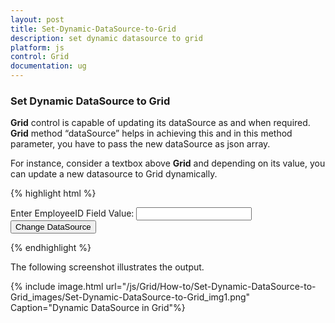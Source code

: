 ```yaml
---
layout: post
title: Set-Dynamic-DataSource-to-Grid
description: set dynamic datasource to grid
platform: js
control: Grid
documentation: ug
---
```


### Set Dynamic DataSource to Grid

**Grid** control is capable of updating its dataSource as and when required. **Grid** method “dataSource” helps in achieving this and in this method parameter, you have to pass the new dataSource as json array.

For instance, consider a textbox above **Grid** and depending on its value, you can update a new datasource to Grid dynamically.

{% highlight html %}


Enter EmployeeID Field Value:
<input type="text" id="colValue" />
<input type="button" id="customButton" value="Change DataSource">

<div id="Grid"></div>

<script type="text/javascript">
    $(function () {

           // the datasource "window.gridData" is referred from jsondata.min.js
           $("#Grid").ejGrid({
               dataSource: window.gridData,
               allowPaging: true,
               allowSorting: true,
               columns: [
                       { field: "OrderID", headerText: "Order ID", width: 75 , textAlign: ej.TextAlign.Right },
                       { field: "CustomerID", headerText: "Customer ID", width: 80 },
                       { field: "EmployeeID", headerText: "Employee ID", width: 75, textAlign: ej.TextAlign.Right },
                       { field: "Freight", width: 75, format: "{0:C}", textAlign: ej.TextAlign.Right },
                       { field: "OrderDate", headerText: "Order Date", width: 80, format: "{0:MM/dd/yyyy}", textAlign: ej.TextAlign.Right },
                       { field: "ShipCity", headerText: "Ship City", width: 110 }
               ]
           });

          $("#customButton").ejButton({
            size: "Normal", click: function (args) {//updating dataSource in an external button click event
                var obj = $("#Grid").ejGrid("instance");
                var value = $("#colValue").val();
                //Add custom paramter to the server
                var query = new ej.Query().where("EmployeeID",ej.FilterOperators.equal, value);

                //Creating ejDataManager with UrlAdaptor

                var dm = ej.DataManager(window.gridData);

                var data = dm.executeLocal(query);
                    //Assign the result to the grid dataSource using "dataSource" method.
                    obj.dataSource(data)

            }
        })

       });

</script>


{% endhighlight %}



The following screenshot illustrates the output.

{% include image.html url="/js/Grid/How-to/Set-Dynamic-DataSource-to-Grid_images/Set-Dynamic-DataSource-to-Grid_img1.png" Caption="Dynamic DataSource in Grid"%}

